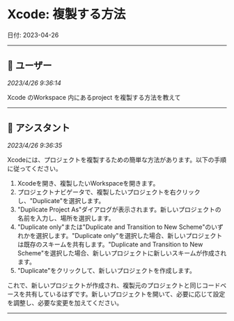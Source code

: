 # Xcode: 複製する方法

日付: 2023-04-26

---

## 👤 ユーザー
*2023/4/26 9:36:14*

Xcode のWorkspace 内にあるproject を複製する方法を教えて

---

## 🤖 アシスタント
*2023/4/26 9:36:35*

Xcodeには、プロジェクトを複製するための簡単な方法があります。以下の手順に従ってください。

1. Xcodeを開き、複製したいWorkspaceを開きます。
2. プロジェクトナビゲータで、複製したいプロジェクトを右クリックし、"Duplicate"を選択します。
3. "Duplicate Project As"ダイアログが表示されます。新しいプロジェクトの名前を入力し、場所を選択します。
4. "Duplicate only"または"Duplicate and Transition to New Scheme"のいずれかを選択します。"Duplicate only"を選択した場合、新しいプロジェクトは既存のスキームを共有します。"Duplicate and Transition to New Scheme"を選択した場合、新しいプロジェクトに新しいスキームが作成されます。
5. "Duplicate"をクリックして、新しいプロジェクトを作成します。

これで、新しいプロジェクトが作成され、複製元のプロジェクトと同じコードベースを共有しているはずです。新しいプロジェクトを開いて、必要に応じて設定を調整し、必要な変更を加えてください。

---
